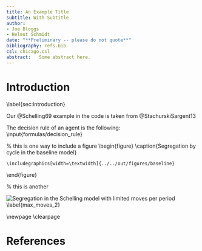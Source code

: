 ```yaml
---
title: An Example Title
subtitle: With Subtitle
author:
- Joe Bloggs
- Helmut Schmidt
date: "**Preliminary -- please do not quote**"
bibliography: refs.bib
csl: chicago.csl
abstract: 	Some abstract here.
---
```


# Introduction
\label{sec:introduction}


Our @Schelling69 example in the code is taken from @StachurskiSargent13

The decision rule of an agent is the following:
\input{formulas/decision_rule}

% this is one way to include a figure
\begin{figure}
    \caption{Segregation by cycle in the baseline model}

    \includegraphics[width=\textwidth]{../../out/figures/baseline}

\end{figure}

% this is another

![Segregation in the Schelling model with limited moves per period \label{max_moves_2}](../../out/figures/max_moves_2.png "max_moves_2")

<!-- \begin{figure}
    \caption{Segregation by cycle in the baseline @Schelling69 model, limiting the number of potential moves per period to two}

    \includegraphics[width=\textwidth]{./out/figures/max_moves_2}

\end{figure} -->

\newpage
\clearpage

# References
